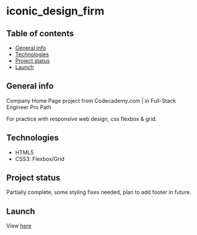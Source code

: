 # iconic_design_firm

## Table of contents
* [General info](#general-info)
* [Technologies](#technologies)
* [Project status](#project-status)
* [Launch](#launch)

## General info
Company Home Page project from Codecademy.com | in Full-Stack Engineer Pro Path

For practice with responsive web design, css flexbox & grid.

## Technologies
- HTML5
- CSS3: Flexbox/Grid

## Project status
Partially complete, some styling fixes needed, plan to add footer in future.

## Launch
View [here](https://benjipthompson.github.io/iconic_design_firm/)
